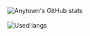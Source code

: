 ![Anytown's GitHub stats](https://github-readme-stats.vercel.app/api?username=Anytown&show_icons=true&theme=synthwave) <br><br>
![Used langs](https://github-readme-stats.vercel.app/api/top-langs/?username=Anytown&layout=compact)
